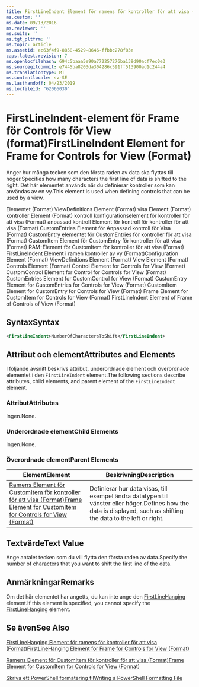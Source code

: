```yaml
---
title: FirstLineIndent Element för ramens för kontroller för att visa (Format) | Microsoft Docs
ms.custom: ''
ms.date: 09/13/2016
ms.reviewer: ''
ms.suite: ''
ms.tgt_pltfrm: ''
ms.topic: article
ms.assetid: ec63f4f9-8858-4529-8646-ffbbc278f83e
caps.latest.revision: 7
ms.openlocfilehash: 694c5baaa5e90a772257276ba139d90acf7ec0e3
ms.sourcegitcommit: e7445ba8203da304286c591ff513900ad1c244a4
ms.translationtype: MT
ms.contentlocale: sv-SE
ms.lasthandoff: 04/23/2019
ms.locfileid: "62066030"
---
```

# <a name="firstlineindent-element-for-frame-for-controls-for-view-format"></a><span data-ttu-id="e1a09-102">FirstLineIndent-element för Frame för Controls för View (format)</span><span class="sxs-lookup"><span data-stu-id="e1a09-102">FirstLineIndent Element for Frame for Controls for View (Format)</span></span>

<span data-ttu-id="e1a09-103">Anger hur många tecken som den första raden av data ska flyttas till höger.</span><span class="sxs-lookup"><span data-stu-id="e1a09-103">Specifies how many characters the first line of data is shifted to the right.</span></span> <span data-ttu-id="e1a09-104">Det här elementet används när du definierar kontroller som kan användas av en vy.</span><span class="sxs-lookup"><span data-stu-id="e1a09-104">This element is used when defining controls that can be used by a view.</span></span>

<span data-ttu-id="e1a09-105">Elementet (Format) ViewDefinitions Element (Format) visa Element (Format) kontroller Element (Format) kontroll konfigurationselement för kontroller för att visa (Format) anpassad kontroll Element för kontroll för kontroller för att visa (Format) CustomEntries Element för Anpassad kontroll för Visa (Format) CustomEntry elementet för CustomEntries för kontroller för att visa (Format) CustomItem Element för CustomEntry för kontroller för att visa (Format) RAM-Element för CustomItem för kontroller för att visa (Format) FirstLineIndent Element i ramen kontroller av vy (Format)</span><span class="sxs-lookup"><span data-stu-id="e1a09-105">Configuration Element (Format) ViewDefinitions Element (Format) View Element (Format) Controls Element (Format) Control Element for Controls for View (Format) CustomControl Element for Control for Controls for View (Format) CustomEntries Element for CustomControl for View (Format) CustomEntry Element for CustomEntries for Controls for View (Format) CustomItem Element for CustomEntry for Controls for View (Format) Frame Element for CustomItem for Controls for View (Format) FirstLineIndent Element of Frame of Controls of View (Format)</span></span>

## <a name="syntax"></a><span data-ttu-id="e1a09-106">Syntax</span><span class="sxs-lookup"><span data-stu-id="e1a09-106">Syntax</span></span>

```xml
<FirstLineIndent>NumberOfCharactersToShift</FirstLineIndent>
```

## <a name="attributes-and-elements"></a><span data-ttu-id="e1a09-107">Attribut och element</span><span class="sxs-lookup"><span data-stu-id="e1a09-107">Attributes and Elements</span></span>

<span data-ttu-id="e1a09-108">I följande avsnitt beskrivs attribut, underordnade element och överordnade elementet i den `FirstLineIndent` element.</span><span class="sxs-lookup"><span data-stu-id="e1a09-108">The following sections describe attributes, child elements, and parent element of the `FirstLineIndent` element.</span></span>

### <a name="attributes"></a><span data-ttu-id="e1a09-109">Attribut</span><span class="sxs-lookup"><span data-stu-id="e1a09-109">Attributes</span></span>

<span data-ttu-id="e1a09-110">Ingen.</span><span class="sxs-lookup"><span data-stu-id="e1a09-110">None.</span></span>

### <a name="child-elements"></a><span data-ttu-id="e1a09-111">Underordnade element</span><span class="sxs-lookup"><span data-stu-id="e1a09-111">Child Elements</span></span>

<span data-ttu-id="e1a09-112">Ingen.</span><span class="sxs-lookup"><span data-stu-id="e1a09-112">None.</span></span>

### <a name="parent-elements"></a><span data-ttu-id="e1a09-113">Överordnade element</span><span class="sxs-lookup"><span data-stu-id="e1a09-113">Parent Elements</span></span>

|<span data-ttu-id="e1a09-114">Element</span><span class="sxs-lookup"><span data-stu-id="e1a09-114">Element</span></span>|<span data-ttu-id="e1a09-115">Beskrivning</span><span class="sxs-lookup"><span data-stu-id="e1a09-115">Description</span></span>|
|-------------|-----------------|
|[<span data-ttu-id="e1a09-116">Ramens Element för CustomItem för kontroller för att visa (Format)</span><span class="sxs-lookup"><span data-stu-id="e1a09-116">Frame Element for CustomItem for Controls for View (Format)</span></span>](./frame-element-for-customitem-for-controls-for-view-format.md)|<span data-ttu-id="e1a09-117">Definierar hur data visas, till exempel ändra datatypen till vänster eller höger.</span><span class="sxs-lookup"><span data-stu-id="e1a09-117">Defines how the data is displayed, such as shifting the data to the left or right.</span></span>|

## <a name="text-value"></a><span data-ttu-id="e1a09-118">Textvärde</span><span class="sxs-lookup"><span data-stu-id="e1a09-118">Text Value</span></span>

<span data-ttu-id="e1a09-119">Ange antalet tecken som du vill flytta den första raden av data.</span><span class="sxs-lookup"><span data-stu-id="e1a09-119">Specify the number of characters that you want to shift the first line of the data.</span></span>

## <a name="remarks"></a><span data-ttu-id="e1a09-120">Anmärkningar</span><span class="sxs-lookup"><span data-stu-id="e1a09-120">Remarks</span></span>

<span data-ttu-id="e1a09-121">Om det här elementet har angetts, du kan inte ange den [FirstLineHanging](./firstlinehanging-element-for-frame-for-controls-for-view-format.md) element.</span><span class="sxs-lookup"><span data-stu-id="e1a09-121">If this element is specified, you cannot specify the [FirstLineHanging](./firstlinehanging-element-for-frame-for-controls-for-view-format.md) element.</span></span>

## <a name="see-also"></a><span data-ttu-id="e1a09-122">Se även</span><span class="sxs-lookup"><span data-stu-id="e1a09-122">See Also</span></span>

[<span data-ttu-id="e1a09-123">FirstLineHanging Element för ramens för kontroller för att visa (Format)</span><span class="sxs-lookup"><span data-stu-id="e1a09-123">FirstLineHanging Element for Frame for Controls for View (Format)</span></span>](./firstlinehanging-element-for-frame-for-controls-for-view-format.md)

[<span data-ttu-id="e1a09-124">Ramens Element för CustomItem för kontroller för att visa (Format)</span><span class="sxs-lookup"><span data-stu-id="e1a09-124">Frame Element for CustomItem for Controls for View (Format)</span></span>](./frame-element-for-customitem-for-controls-for-view-format.md)

[<span data-ttu-id="e1a09-125">Skriva ett PowerShell formatering fil</span><span class="sxs-lookup"><span data-stu-id="e1a09-125">Writing a PowerShell Formatting File</span></span>](./writing-a-powershell-formatting-file.md)
